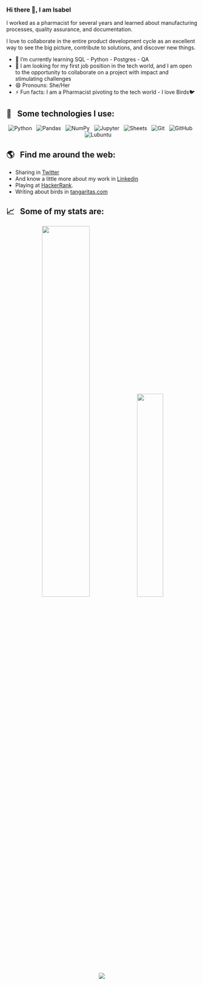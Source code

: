 ### Hi there 👋, I am Isabel

I worked as a pharmacist for several years and learned about manufacturing processes, quality assurance, and documentation. 

I love to collaborate in the entire product development cycle as an excellent way to see the big picture, contribute to solutions, and discover new things.

- 🌱 I’m currently learning SQL - Python - Postgres - QA
- 💃 I am looking for my first job position in the tech world, and I am open to the opportunity to collaborate on a project with impact and stimulating challenges
- 😄 Pronouns: She/Her
- ⚡ Fun facts: I am a Pharmacist pivoting to the tech world - I love Birds🐦

## 🎯 &nbsp;&nbsp;Some technologies I use:
<p align="center">
  <img src="https://img.shields.io/badge/python-3776AB?&style=for-the-badge&logo=python&logoColor=white"  alt="Python" />&nbsp;&nbsp;
  <img src="https://img.shields.io/badge/pandas-150458?&style=for-the-badge&logo=pandas&logoColor=white"  alt="Pandas" />&nbsp;&nbsp;
  <img src="https://img.shields.io/badge/NumPy-013243?&style=for-the-badge&logo=NumPy&logoColor=white"  alt="NumPy" />&nbsp;&nbsp;
  <img src="https://img.shields.io/badge/Jupyter-F37626?&style=for-the-badge&logo=Jupyter&logoColor=white"  alt="Jupyter" />&nbsp;&nbsp;
  <img src="https://img.shields.io/badge/Google_Sheets-34A853?&style=for-the-badge&logo=Google-Sheets&logoColor=white"  alt="Sheets" />&nbsp;&nbsp;
  <img src="https://img.shields.io/badge/Git-F05032?style=for-the-badge&logo=git&logoColor=white" alt="Git" />&nbsp;&nbsp;
  <img src="https://img.shields.io/badge/github%20-%23000.svg?&style=for-the-badge&logo=github&logoColor=white" alt="GitHub" />&nbsp;&nbsp;
  <img src="https://img.shields.io/badge/Lubuntu%20-0068C8.svg?&style=for-the-badge&logo=lubuntu&logoColor=white" alt="Lubuntu" />&nbsp;&nbsp;
&nbsp;&nbsp;  
</p>

## 🌎 &nbsp;&nbsp;Find me around the web:
- Sharing in <a href="https://twitter.com/isa_yepes">Twitter</a>
- And know a little more about my work in <a href="https://www.linkedin.com/in/isabely/">Linkedin</a>
- Playing at <a href="https://www.hackerrank.com/Isabely">HackerRank</a>.
- Writing about birds in <a href="http://tangaritas.com/">tangaritas.com</a>


## 📈 &nbsp;&nbsp;Some of my stats are:

<p align="center">
  <img src="https://github-readme-stats.vercel.app/api?username=isabelyb&theme=default&show_icons=true&hide=contribs", style="width:50%">
  <img src="https://github-readme-stats.vercel.app/api/top-langs/?username=isabelyb&layout=compact", style="width:37%">
</p>
<p align="center">
  <img align="" src="https://visitor-badge.laobi.icu/badge?page_id=isabelyb/isabelyb" />
</p>


